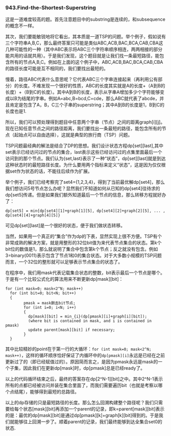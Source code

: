 ### 943.Find-the-Shortest-Superstring

这是一道难度较高的题。首先注意题目中的substring是连续的，和subsequence的概念不一样。

其次，我们要能敏锐地将它看出，其本质是一道TSP的问题。举个例子，假如说有三个字符串A,B,C，那么最终答案只可能是类似ABC,ACB,BAC,BCA,CAB,CBA这几种可能性的一种（其中ABC表示将ABC三个字符串顺序相连，两两相接的部分能共用的话就共用）。于是我们发现，这个题目就是让我们找一条最短路径，能包含所有的节点A,B,C。例如在上面的这个例子中，ABC,ACB,BAC,BCA,CAB,CBA的路径长度可能是互不相同的，我们要找出最短的。

慢着，路径ABC代表什么意思呢？它代表ABC三个字串连接起来（再利用公有部分）的长度。不难发现一个很好的性质，ABC的长度其实就是A的长度+（A到B的长度）+（B到C的长度）。其中A到B的长度，表示从字串A增加多少个字符能够变成以B为结尾的字串。例如A=abc,B=bcd,C=cde，那么ABC就代表了abcde，并且肯定是包含了A，B，C三个子串的superstring；其中A到B的长度是1，B到C的长度也是1.

所以，我们可以预处理得到题目中任意两个字串（节点）之间的距离graph[i][j]。现在已知任意节点之间的路径距离，我们要找出一条最短的路径，能包含所有的节点（起始点可以自由选择），这就是典型的旅行商（TSP）问题。

TSP问题最经典的解法是结合了DP的思想。我们设计状态方程dp[set][last],其中set表示已经访问过的节点的集合，last表示这些已经访问过的点集里面最后一个访问到的那个节点。我们认为{set,last}表示了一种“状态”，dp[set][last]就是到达这种状态时的最短路径长度。为什么要用两个指标来定义“状态”，这是因为仅仅根据set作为状态的话，不能往后续作为扩展。

举个例子，我们已经考察完了set4={1,2,3,4}，得到了当前最优解dp[set4]，那么我们想访问5号节点怎么办呢？显然我们不知道如何从已知的dp[set4]往待求的dp[set5]传递。但是如果我们额外知道最后一个节点的信息，那么转移方程就好办了：
```
dp[set5] = min{dp[set4][1]+graph[1][5], dp[set4][2]+graph[2][5], ... , dp[set4][4]+graph[4][5]}
```
可见dp[set][last]是一个很好的状态，便于我们做状态转移。

当然，如果用一个真正的“集合”作为dp的下表，显然实现上很不方便。TSP有个非常成熟的解决方案，就是用整形的32位bit值为来代表节点集合的状态。第k个bit位的数值是1，那么就说明了集合中包含第k个节点；反之就没有包含。例如3=binary(0011)表示包含了节点1和0的集合状态。对于大多数小规模的TSP问题而言，一个32位的整形就可以足够表示节点集合的状态了。

在程序中，我们用mask代表记载集合状态的整数，bit表示最后一个节点是哪个。于是有一个比较公式化的算法用来不断更新dp[mask][bit]：
```
for (int mask=0; mask<2^N; mask++)
  for (int bit=0; bit<N; bit++)
  {      
        pmask = mask删去bit节点;
        for (int i=0; i<N; i++)
        {
          dp[mask][bit] = min_{i}(dp[pmask][i]+graph[i][bit]);
          (where bit is contained in mask, and i is contained in pmask)
          update parent[mask][bit] if necessary;
        }
  }
```
其中比较精妙的point在于第一行的大循环：```for (int mask=0; mask<2^N; mask++)```，这样的循环顺序恰好保证了内循环中的```dp[pmask][i]```永远是已经在之前更新过了的（即已经赋值过的）。原因简而言之，是因为pmask永远是mask的一个子集，因此我们在更新dp[mask]时，dp[pmask]总是已经ready了。

以上的代码循环结束之后，最终的答案存在dp[2^N-1][bit]之中。其中2^N-1表示所有的点都已经被访问并装在集合里面了，而我们需要遍历bit（也就是考察以哪个点结尾），能够得到最短的总路径。

以上的dp存储的只是最短路径的长度。那么怎么回溯构建整个路径呢？我们只需要给每个状态[mask][bit]再添加一个parent的记录，即k=parent[mask][bit]表示的是：最优的dp[mask][bit]是通过dp[pmask][k]+graph[k][bit]得到的。于是我们就能够往上回溯一步了。顺着parent的记录，我们最终能够到达全集合set0的状态.


